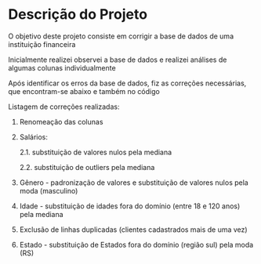 # Descrição do Projeto

O objetivo deste projeto consiste em corrigir a base de dados de uma instituição financeira

Inicialmente realizei observei a base de dados e realizei análises de algumas colunas individualmente

Após identificar os erros da base de dados, fiz as correções necessárias, que encontram-se abaixo e também no código

Listagem de correções realizadas:
​
1. Renomeação das colunas

2. Salários:
    
    2.1. substituição de valores nulos pela mediana
    
    2.2. substituição de outliers pela mediana

3. Gênero - padronização de valores e substituição de valores nulos pela moda (masculino)

4. Idade - substituição de idades fora do domínio (entre 18 e 120 anos) pela mediana

5. Exclusão de linhas duplicadas (clientes cadastrados mais de uma vez)

6. Estado - substituição de Estados fora do domínio (região sul) pela moda (RS)
